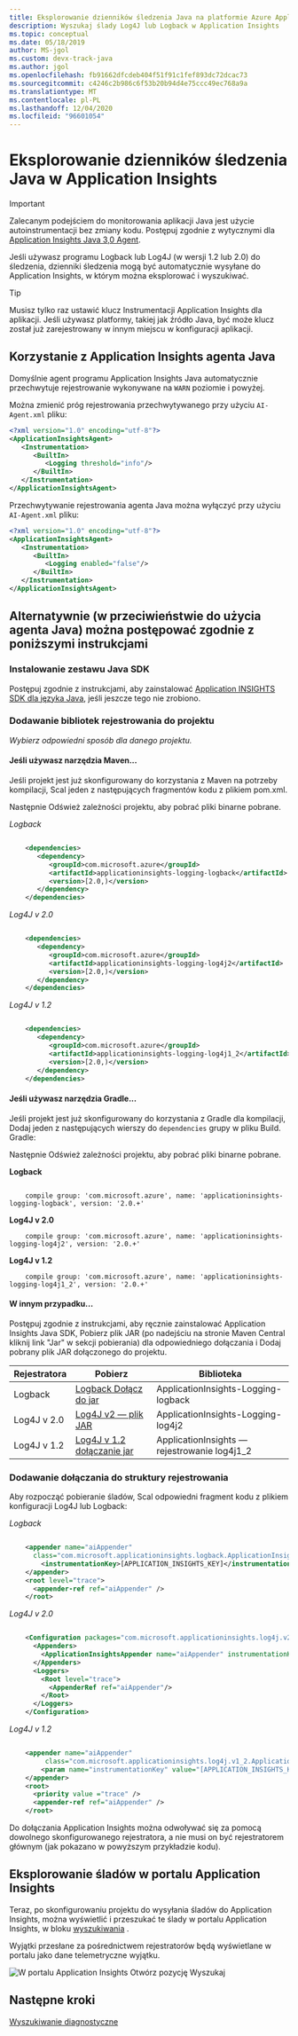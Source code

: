 ```yaml
---
title: Eksplorowanie dzienników śledzenia Java na platformie Azure Application Insights
description: Wyszukaj ślady Log4J lub Logback w Application Insights
ms.topic: conceptual
ms.date: 05/18/2019
author: MS-jgol
ms.custom: devx-track-java
ms.author: jgol
ms.openlocfilehash: fb91662dfcdeb404f51f91c1fef893dc72dcac73
ms.sourcegitcommit: c4246c2b986c6f53b20b94d4e75ccc49ec768a9a
ms.translationtype: MT
ms.contentlocale: pl-PL
ms.lasthandoff: 12/04/2020
ms.locfileid: "96601054"
---
```

# <a name="explore-java-trace-logs-in-application-insights"></a>Eksplorowanie dzienników śledzenia Java w Application Insights

> [!IMPORTANT]
> Zalecanym podejściem do monitorowania aplikacji Java jest użycie autoinstrumentacji bez zmiany kodu. Postępuj zgodnie z wytycznymi dla [Application Insights Java 3,0 Agent](./java-in-process-agent.md).

Jeśli używasz programu Logback lub Log4J (w wersji 1.2 lub 2.0) do śledzenia, dzienniki śledzenia mogą być automatycznie wysyłane do Application Insights, w którym można eksplorować i wyszukiwać.

> [!TIP]
> Musisz tylko raz ustawić klucz Instrumentacji Application Insights dla aplikacji. Jeśli używasz platformy, takiej jak źródło Java, być może klucz został już zarejestrowany w innym miejscu w konfiguracji aplikacji.

## <a name="using-the-application-insights-java-agent"></a>Korzystanie z Application Insights agenta Java

Domyślnie agent programu Application Insights Java automatycznie przechwytuje rejestrowanie wykonywane na `WARN` poziomie i powyżej.

Można zmienić próg rejestrowania przechwytywanego przy użyciu `AI-Agent.xml` pliku:

```xml
<?xml version="1.0" encoding="utf-8"?>
<ApplicationInsightsAgent>
   <Instrumentation>
      <BuiltIn>
         <Logging threshold="info"/>
      </BuiltIn>
   </Instrumentation>
</ApplicationInsightsAgent>
```

Przechwytywanie rejestrowania agenta Java można wyłączyć przy użyciu `AI-Agent.xml` pliku:

```xml
<?xml version="1.0" encoding="utf-8"?>
<ApplicationInsightsAgent>
   <Instrumentation>
      <BuiltIn>
         <Logging enabled="false"/>
      </BuiltIn>
   </Instrumentation>
</ApplicationInsightsAgent>
```

## <a name="alternatively-as-opposed-to-using-the-java-agent-you-can-follow-the-instructions-below"></a>Alternatywnie (w przeciwieństwie do użycia agenta Java) można postępować zgodnie z poniższymi instrukcjami

### <a name="install-the-java-sdk"></a>Instalowanie zestawu Java SDK

Postępuj zgodnie z instrukcjami, aby zainstalować [Application INSIGHTS SDK dla języka Java][java], jeśli jeszcze tego nie zrobiono.

### <a name="add-logging-libraries-to-your-project"></a>Dodawanie bibliotek rejestrowania do projektu
*Wybierz odpowiedni sposób dla danego projektu.*

#### <a name="if-youre-using-maven"></a>Jeśli używasz narzędzia Maven...
Jeśli projekt jest już skonfigurowany do korzystania z Maven na potrzeby kompilacji, Scal jeden z następujących fragmentów kodu z plikiem pom.xml.

Następnie Odśwież zależności projektu, aby pobrać pliki binarne pobrane.

*Logback*

```XML

    <dependencies>
       <dependency>
          <groupId>com.microsoft.azure</groupId>
          <artifactId>applicationinsights-logging-logback</artifactId>
          <version>[2.0,)</version>
       </dependency>
    </dependencies>
```

*Log4J v 2.0*

```XML

    <dependencies>
       <dependency>
          <groupId>com.microsoft.azure</groupId>
          <artifactId>applicationinsights-logging-log4j2</artifactId>
          <version>[2.0,)</version>
       </dependency>
    </dependencies>
```

*Log4J v 1.2*

```XML

    <dependencies>
       <dependency>
          <groupId>com.microsoft.azure</groupId>
          <artifactId>applicationinsights-logging-log4j1_2</artifactId>
          <version>[2.0,)</version>
       </dependency>
    </dependencies>
```

#### <a name="if-youre-using-gradle"></a>Jeśli używasz narzędzia Gradle...
Jeśli projekt jest już skonfigurowany do korzystania z Gradle dla kompilacji, Dodaj jeden z następujących wierszy do `dependencies` grupy w pliku Build. Gradle:

Następnie Odśwież zależności projektu, aby pobrać pliki binarne pobrane.

**Logback**

```

    compile group: 'com.microsoft.azure', name: 'applicationinsights-logging-logback', version: '2.0.+'
```

**Log4J v 2.0**

```
    compile group: 'com.microsoft.azure', name: 'applicationinsights-logging-log4j2', version: '2.0.+'
```

**Log4J v 1.2**

```
    compile group: 'com.microsoft.azure', name: 'applicationinsights-logging-log4j1_2', version: '2.0.+'
```

#### <a name="otherwise-"></a>W innym przypadku...
Postępuj zgodnie z instrukcjami, aby ręcznie zainstalować Application Insights Java SDK, Pobierz plik JAR (po nadejściu na stronie Maven Central kliknij link "Jar" w sekcji pobierania) dla odpowiedniego dołączania i Dodaj pobrany plik JAR dołączonego do projektu.

| Rejestratora | Pobierz | Biblioteka |
| --- | --- | --- |
| Logback |[Logback Dołącz do jar](https://search.maven.org/#search%7Cga%7C1%7Ca%3A%22applicationinsights-logging-logback%22) |ApplicationInsights-Logging-logback |
| Log4J v 2.0 |[Log4J v2 — plik JAR](https://search.maven.org/#search%7Cga%7C1%7Ca%3A%22applicationinsights-logging-log4j2%22) |ApplicationInsights-Logging-log4j2 |
| Log4J v 1.2 |[Log4J v 1.2 dołączanie jar](https://search.maven.org/#search%7Cga%7C1%7Ca%3A%22applicationinsights-logging-log4j1_2%22) |ApplicationInsights — rejestrowanie log4j1_2 |


### <a name="add-the-appender-to-your-logging-framework"></a>Dodawanie dołączania do struktury rejestrowania
Aby rozpocząć pobieranie śladów, Scal odpowiedni fragment kodu z plikiem konfiguracji Log4J lub Logback: 

*Logback*

```XML

    <appender name="aiAppender" 
      class="com.microsoft.applicationinsights.logback.ApplicationInsightsAppender">
        <instrumentationKey>[APPLICATION_INSIGHTS_KEY]</instrumentationKey>
    </appender>
    <root level="trace">
      <appender-ref ref="aiAppender" />
    </root>
```

*Log4J v 2.0*

```XML

    <Configuration packages="com.microsoft.applicationinsights.log4j.v2">
      <Appenders>
        <ApplicationInsightsAppender name="aiAppender" instrumentationKey="[APPLICATION_INSIGHTS_KEY]" />
      </Appenders>
      <Loggers>
        <Root level="trace">
          <AppenderRef ref="aiAppender"/>
        </Root>
      </Loggers>
    </Configuration>
```

*Log4J v 1.2*

```XML

    <appender name="aiAppender" 
         class="com.microsoft.applicationinsights.log4j.v1_2.ApplicationInsightsAppender">
        <param name="instrumentationKey" value="[APPLICATION_INSIGHTS_KEY]" />
    </appender>
    <root>
      <priority value ="trace" />
      <appender-ref ref="aiAppender" />
    </root>
```

Do dołączania Application Insights można odwoływać się za pomocą dowolnego skonfigurowanego rejestratora, a nie musi on być rejestratorem głównym (jak pokazano w powyższym przykładzie kodu).

## <a name="explore-your-traces-in-the-application-insights-portal"></a>Eksplorowanie śladów w portalu Application Insights
Teraz, po skonfigurowaniu projektu do wysyłania śladów do Application Insights, można wyświetlić i przeszukać te ślady w portalu Application Insights, w bloku [wyszukiwania][diagnostic] .

Wyjątki przesłane za pośrednictwem rejestratorów będą wyświetlane w portalu jako dane telemetryczne wyjątku.

![W portalu Application Insights Otwórz pozycję Wyszukaj](./media/java-trace-logs/01-diagnostics.png)

## <a name="next-steps"></a>Następne kroki
[Wyszukiwanie diagnostyczne][diagnostic]

<!--Link references-->

[diagnostic]: ./diagnostic-search.md
[java]: java-get-started.md


